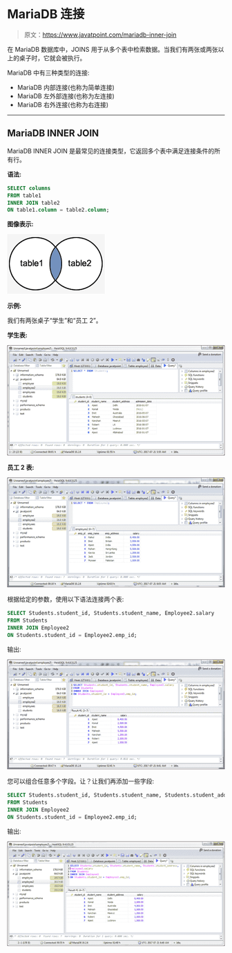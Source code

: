 # MariaDB 连接

> 原文：<https://www.javatpoint.com/mariadb-inner-join>

在 MariaDB 数据库中，JOINS 用于从多个表中检索数据。当我们有两张或两张以上的桌子时，它就会被执行。

MariaDB 中有三种类型的连接:

*   MariaDB 内部连接(也称为简单连接)
*   MariaDB 左外部连接(也称为左连接)
*   MariaDB 右外连接(也称为右连接)

* * *

## MariaDB INNER JOIN

MariaDB INNER JOIN 是最常见的连接类型，它返回多个表中满足连接条件的所有行。

**语法:**

```sql
SELECT columns
FROM table1 
INNER JOIN table2
ON table1.column = table2.column;

```

**图像表示:**

![MariaDB Join 1](img/d27d9faafbb735b8801f5f39de02c142.png)

**示例:**

我们有两张桌子“学生”和“员工 2”。

**学生表:**

![MariaDB Join 2](img/8b8b2cbf25fb2dfd6e9c428696bf6ac4.png)

**员工 2 表:**

![MariaDB Join 3](img/2764f9d660bf826653c43f8974c84c5e.png)

根据给定的参数，使用以下语法连接两个表:

```sql
SELECT Students.student_id, Students.student_name, Employee2.salary
FROM Students 
INNER JOIN Employee2
ON Students.student_id = Employee2.emp_id; 

```

输出:

![MariaDB Join 4](img/34c933b3f011ceb6503f75e9f50045b2.png)

您可以组合任意多个字段。让？让我们再添加一些字段:

```sql
SELECT Students.student_id, Students.student_name, Students.student_address, Employee2.salary
FROM Students 
INNER JOIN Employee2
ON Students.student_id = Employee2.emp_id; 

```

输出:

![MariaDB Join 5](img/0e9b421aa56b3bdcaa10bac9f4bf3318.png)